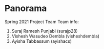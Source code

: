 # Panorama
Spring 2021 Project Team
Team info:
1. Suraj Ramesh Punjabi (surajp28)
2. Vishesh Wasudeo Dembla (visheshdembla)
3. Ayisha Tabbassum (ayishacs)